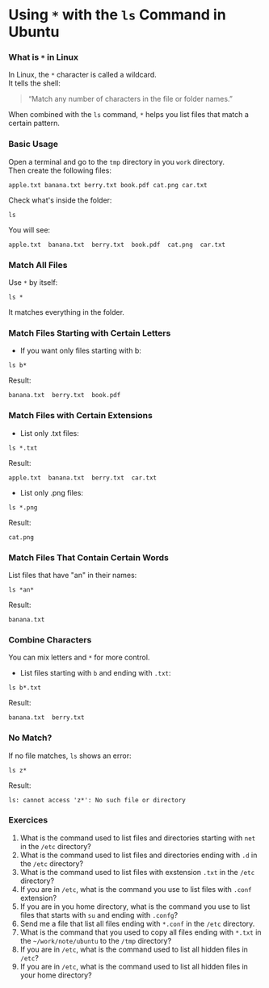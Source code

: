 # Using `*` with the `ls` Command in Ubuntu
### What is `*` in Linux
In Linux, the `*` character is called a wildcard.<br>
It tells the shell:

>“Match any number of characters in the file or folder names.”

When combined with the `ls` command, `*` helps you list files that match a certain pattern.<br>

### Basic Usage
Open a terminal and go to the `tmp` directory in you `work` directory.<br>
Then create the following files:<br>
```
apple.txt banana.txt berry.txt book.pdf cat.png car.txt
```
Check what's inside the folder:<br>
```
ls
```
You will see:<br>
```
apple.txt  banana.txt  berry.txt  book.pdf  cat.png  car.txt
```

### Match All Files
Use `*` by itself:
```
ls *
```
It matches everything in the folder.<br>

### Match Files Starting with Certain Letters
- If you want only files starting with b:<br>
```
ls b*
```
Result:<br>
```
banana.txt  berry.txt  book.pdf
```
### Match Files with Certain Extensions
- List only .txt files:<br>
```
ls *.txt
```
Result:<br>
```
apple.txt  banana.txt  berry.txt  car.txt
```
- List only .png files:<br>
```
ls *.png
```
Result:<br>
```
cat.png
```
### Match Files That Contain Certain Words
List files that have "an" in their names:<br>
```
ls *an*
```
Result:<br>
```
banana.txt
```
### Combine Characters
You can mix letters and `*` for more control.<br>
- List files starting with `b` and ending with `.txt`:<br>
```
ls b*.txt
```
Result:<br>
```
banana.txt  berry.txt
```
### No Match?
If no file matches, `ls` shows an error:<br>
```
ls z*
```
Result:<br>
```
ls: cannot access 'z*': No such file or directory
```
### Exercices
1. What is the command used to list files and directories starting with `net` in the `/etc` directory?
2. What is the command used to list files and directories ending with `.d` in the `/etc` directory?
3. What is the command used to list files with exstension `.txt` in the `/etc` directory?
4. If you are in `/etc`, what is the command you use to list files with `.conf` extension?
5. If you are in you home directory, what is the command you use to list files that starts with `su` and ending with `.confg`?
6. Send me a file that list all files ending with `*.conf` in the `/etc` directory.
7. What is the command that you used to copy all files ending with `*.txt` in the `~/work/note/ubuntu` to the `/tmp` directory?
8. If you are in `/etc`, what is the command used to list all hidden files in `/etc`?
9. If you are in `/etc`, what is the command used to list all hidden files in your home directory?
